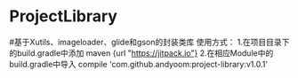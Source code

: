 # ProjectLibrary
#基于Xutils、imageloader、glide和gson的封装类库
    使用方式：
    1.在项目目录下的build.gradle中添加
    maven {url "https://jitpack.io"}
    2.在相应Module中的build.gradle中导入
    compile 'com.github.andyoom:project-library:v1.0.1'
